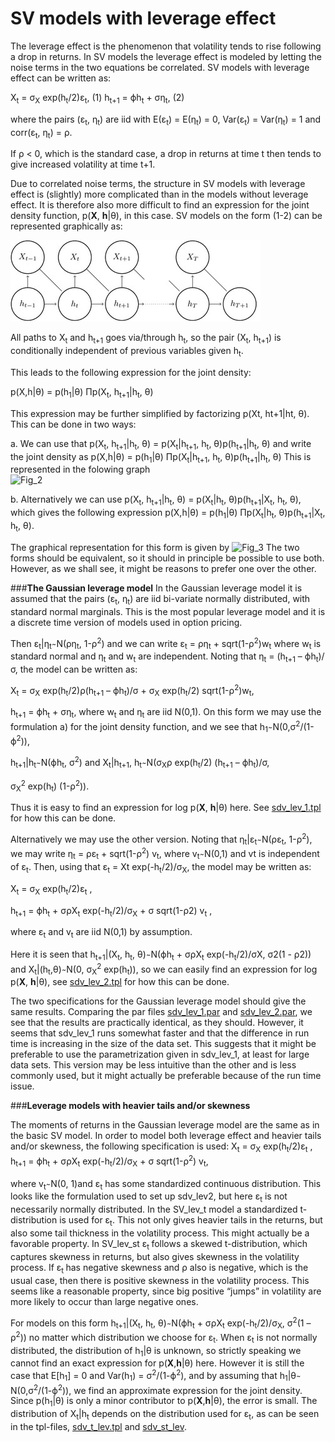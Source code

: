 #  SV models with leverage effect
      
 The leverage effect is the phenomenon that volatility tends to rise following a drop in returns. In SV models the leverage effect is modeled by letting the noise terms in the two equations be correlated. SV models with leverage effect can be written as:  
 
  X<sub>t</sub> = σ<sub>X</sub> exp(h<sub>t</sub>/2)ε<sub>t</sub>,      (1)
  h<sub>t+1</sub> = ϕh<sub>t</sub> + ση<sub>t</sub>,          (2) 
  
 where the pairs (ε<sub>t</sub>, η<sub>t</sub>) are iid with E(ε<sub>t</sub>) = E(η<sub>t</sub>) = 0, Var(ε<sub>t</sub>) = Var(η<sub>t</sub>) = 1 and  corr(ε<sub>t</sub>, η<sub>t</sub>) = ρ.   
 
 If ρ < 0, which is the standard case, a drop in returns at time t then tends to give increased volatility at time t+1. 

 Due to correlated noise terms, the structure in SV models with leverage effect is (slightly) more complicated than in the models without leverage effect. It is therefore also more difficult to find an expression for the joint density function, p(<strong>X</strong>, <strong>h</strong>|θ), in this case.  SV models on the form (1-2) can be represented graphically as: 
 
 ![Fig_1][1]
 
All paths to  X<sub>t</sub> and h<sub>t+1</sub> goes via/through h<sub>t</sub>, so the pair (X<sub>t</sub>, h<sub>t+1</sub>) is conditionally independent of previous variables given h<sub>t</sub>. 
   
  This leads to the following expression for the joint density: 
  
 p(X,h|θ) = p(h<sub>1</sub>|θ) Πp(X<sub>t</sub>, h<sub>t+1</sub>|h<sub>t</sub>, θ) 
 
 This expression may be further simplified by factorizing p(Xt, ht+1|ht, θ). This can be done in two ways: 
 
 a. We can use that p(X<sub>t</sub>, h<sub>t+1</sub>|h<sub>t</sub>, θ) = p(X<sub>t</sub>|h<sub>t+1</sub>, h<sub>t</sub>, θ)p(h<sub>t+1</sub>|h<sub>t</sub>, θ) and write the joint density as p(X,h|θ) = p(h<sub>1</sub>|θ) Πp(X<sub>t</sub>|h<sub>t+1</sub>, h<sub>t</sub>, θ)p(h<sub>t+1</sub>|h<sub>t</sub>, θ) This is represented in the folowing graph  
   ![Fig_2][2] 
  
  b. Alternatively we can use p(X<sub>t</sub>, h<sub>t+1</sub>|h<sub>t</sub>, θ) = p(X<sub>t</sub>|h<sub>t</sub>, θ)p(h<sub>t+1</sub>|X<sub>t</sub>, h<sub>t</sub>, θ), which gives the following expression p(X,h|θ) = p(h<sub>1</sub>|θ) Πp(X<sub>t</sub>|h<sub>t</sub>, θ)p(h<sub>t+1</sub>|X<sub>t</sub>, h<sub>t</sub>, θ). 
  
  The graphical representation for this form is given by 
 ![Fig_3][3]   The two forms should be equivalent, so it should in principle be possible to use both. However, as we shall see, it might be reasons to prefer one over the other.    
 
###<strong>The Gaussian leverage model</strong>
 In the Gaussian leverage model it is assumed that the pairs (ε<sub>t</sub>, η<sub>t</sub>) are iid bi-variate normally distributed, with standard normal marginals. This is the most popular leverage model and it is a discrete time version of models used in option pricing. 
 
 Then  ε<sub>t</sub>|η<sub>t</sub> ̴ N(ρη<sub>t</sub>, 1-ρ<sup>2</sup>) and we can write ε<sub>t</sub> =  ρη<sub>t</sub> + sqrt(1-ρ<sup>2</sup>)w<sub>t</sub>  where w<sub>t</sub> is standard normal and η<sub>t</sub> and w<sub>t</sub> are independent. Noting that η<sub>t</sub> = (h<sub>t+1</sub> – ϕh<sub>t</sub>)/σ, the model can be written as: 
 
 X<sub>t</sub> = σ<sub>X</sub> exp(h<sub>t</sub>/2)ρ(h<sub>t+1</sub> – ϕh<sub>t</sub>)/σ + σ<sub>X</sub> exp(h<sub>t</sub>/2) sqrt(1-ρ<sup>2</sup>)w<sub>t</sub>, 
 
 h<sub>t+1</sub> = ϕh<sub>t</sub> + ση<sub>t</sub>, where w<sub>t</sub> and η<sub>t</sub> are iid N(0,1).   On this form we may use the formulation a) for the joint density function, and we see that  h<sub>1</sub> ̴ N(0,σ<sup>2</sup>/(1-ϕ<sup>2</sup>)), 
 
 h<sub>t+1</sub>|h<sub>t</sub> ̴ N(ϕh<sub>t</sub>, σ<sup>2</sup>) and  X<sub>t</sub>|h<sub>t+1</sub>, h<sub>t</sub> ̴ N(σ<sub>X</sub>ρ exp(h<sub>t</sub>/2) (h<sub>t+1</sub> – ϕh<sub>t</sub>)/σ,

 σ<sub>X</sub><sup>2</sup> exp(h<sub>t</sub>) (1-ρ<sup>2</sup>)). 
 
 Thus it is easy to find an expression for log p(<strong>X</strong>, <strong>h</strong>|θ) here. See [sdv_lev_1.tpl][1] for how this can be done.   
 
 Alternatively we may use the other version. Noting that η<sub>t</sub>|ε<sub>t</sub> ̴ N(ρε<sub>t</sub>, 1-ρ<sup>2</sup>), we may write η<sub>t</sub> =  ρε<sub>t</sub> + sqrt(1-ρ<sup>2</sup>) v<sub>t</sub>, where v<sub>t</sub> ̴ N(0,1) and vt is independent of ε<sub>t</sub>. Then, using that   ε<sub>t</sub> = Xt exp(-h<sub>t</sub>/2)/σ<sub>X</sub>, the model may be written as: 
 
 X<sub>t</sub> = σ<sub>X</sub> exp(h<sub>t</sub>/2)ε<sub>t</sub> ,  
 
 h<sub>t+1</sub> = ϕh<sub>t</sub> + σρX<sub>t</sub> exp(-h<sub>t</sub>/2)/σ<sub>X</sub> + σ sqrt(1-ρ2) v<sub>t</sub> , 
 
 where ε<sub>t</sub> and v<sub>t</sub> are iid N(0,1) by assumption.  
 
 Here it is seen that h<sub>t+1</sub>|(X<sub>t</sub>, h<sub>t</sub>, θ) ̴ N(ϕh<sub>t</sub> + σρX<sub>t</sub> exp(-h<sub>t</sub>/2)/σX, σ2(1 - ρ2)) and  X<sub>t</sub>|(h<sub>t</sub>,θ) ̴ N(0, σ<sub>X</sub><sup>2</sup> exp(h<sub>t</sub>)), so we can easily find an expression for log p(<strong>X</strong>, <strong>h</strong>|θ), see [sdv_lev_2.tpl][2] for how this can be done.  
 
 The two specifications for the Gaussian leverage model should give the same results. Comparing the par files [sdv_lev_1.par][3] and [sdv_lev_2.par][4], we see that the results are practically identical, as they should. However, it seems that sdv_lev_1 runs somewhat faster and that the difference in run time is increasing in the size of the data set. This suggests that it might be preferable to use the parametrization given in sdv_lev_1, at least for large data sets. This version may be less intuitive than the other and is less commonly used, but it might actually be preferable because of the run time issue.   
 
###<strong>Leverage models with heavier tails and/or skewness</strong>
 
 The moments of returns in the Gaussian leverage model are the same as in the basic SV model. In order to model both leverage effect and heavier tails and/or skewness, the following specification is used: X<sub>t</sub> = σ<sub>X</sub> exp(h<sub>t</sub>/2)ε<sub>t</sub> , 
 h<sub>t+1</sub> = ϕh<sub>t</sub> + σρX<sub>t</sub> exp(-h<sub>t</sub>/2)/σ<sub>X</sub> + σ sqrt(1-ρ<sup>2</sup>) v<sub>t</sub>, 
 
 where v<sub>t</sub> ̴ N(0, 1)and ε<sub>t</sub> has some standardized continuous distribution. This looks like the formulation used to set up sdv_lev2, but here ε<sub>t</sub> is not necessarily normally distributed. In the SV_lev_t model a standardized t-distribution is used for ε<sub>t</sub>. This not only gives heavier tails in the returns, but also some tail thickness in the volatility process. This might actually be a favorable property. In SV_lev_st  ε<sub>t </sub>follows a skewed t-distribution, which captures skewness in returns, but also gives skewness in the volatility process. If ε<sub>t </sub>has negative skewness and ρ also is negative, which is the usual case, then there is positive skewness in the volatility process. This seems like a reasonable property, since big positive “jumps” in volatility are more likely to occur than large negative ones.   
 
 For models on this form h<sub>t+1</sub>|(X<sub>t</sub>, h<sub>t</sub>, θ) ̴ N(ϕh<sub>t</sub> + σρX<sub>t</sub> exp(-h<sub>t</sub>/2)/σ<sub>X</sub>, σ<sup>2</sup>(1 – ρ<sup>2</sup>)) no matter which distribution we choose for ε<sub>t</sub>. When ε<sub>t</sub>  is not normally distributed, the distribution of h<sub>1</sub>|θ is unknown, so strictly speaking we cannot find an exact expression for p(<strong>X</strong>,<strong>h</strong>|θ) here. However it is still the case that E[h<sub>1</sub>] = 0 and Var(h<sub>1</sub>) = σ<sup>2</sup>/(1-ϕ<sup>2</sup>), and by assuming that h<sub>1</sub>|θ ̴ N(0,σ<sup>2</sup>/(1-ϕ<sup>2</sup>)), we find an approximate expression for the joint density. Since p(h<sub>1</sub>|θ) is only a minor contributor to p(<strong>X</strong>,<strong>h</strong>|θ), the error is small. The distribution of X<sub>t</sub>|h<sub>t</sub> depends on the distribution used for ε<sub>t</sub>, as can be seen in the tpl-files, [sdv_t_lev.tpl][5] and [sdv_st_lev][6]. 


[1]: Figure-2.jpeg "Fig_1"
[2]: Figur-3.jpeg "Fig_2"
[3]: Figur-4.jpeg "Fig_3"
[4]: sdv_lev_1.tpl "sdv_lev_1.tpl"
[5]: sdv_lev_2.tpl "sdv_lev_2.tpl"
[6]: sdv_lev_1.par "sdv_lev_1.par"
[7]: sdv_lev_2.par "sdv_lev_2.par"
[8]: sdv_t_lev.tpl "sdv_t_lev.tpl"
[9]: sdv_st_lev.tpl "sdv_st_lev.tpl"
